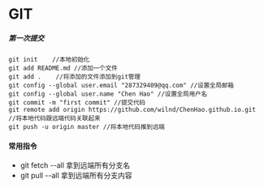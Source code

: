# GIT

##### 第一次提交
```
git init	//本地初始化
git add README.md //添加一个文件
git add .    //将添加的文件添加到git管理
git config --global user.email "287329409@qq.com" //设置全局邮箱
git config --global user.name "Chen Hao" //设置全局用户名
git commit -m "first commit" //提交代码
git remote add origin https://github.com/wilnd/ChenHao.github.io.git //将本地代码跟远端代码关联起来
git push -u origin master //将本地代码推到远端
```
#### 常用指令
- git fetch --all  拿到远端所有分支名
- git pull --all  拿到远端所有分支内容
